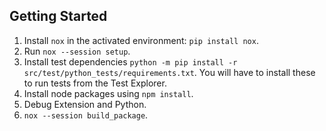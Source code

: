 ## Getting Started

1. Install `nox` in the activated environment: `pip install nox`.
2. Run `nox --session setup`.
3. Install test dependencies `python -m pip install -r src/test/python_tests/requirements.txt`. You will have to install these to run tests from the Test Explorer.
4. Install node packages using `npm install`.
5. Debug Extension and Python.
6. `nox --session build_package`.
